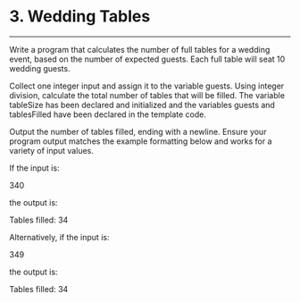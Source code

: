 # 3. Wedding Tables

---

Write a program that calculates the number of full tables for a wedding event, based on the number of expected guests. Each full table will seat 10 wedding guests.

Collect one integer input and assign it to the variable guests. Using integer division, calculate the total number of tables that will be filled. The variable tableSize has been declared and initialized and the variables guests and tablesFilled have been declared in the template code.

Output the number of tables filled, ending with a newline. Ensure your program output matches the example formatting below and works for a variety of input values.

If the input is:

340

the output is:

Tables filled: 34

Alternatively, if the input is:

349

the output is:

Tables filled: 34
